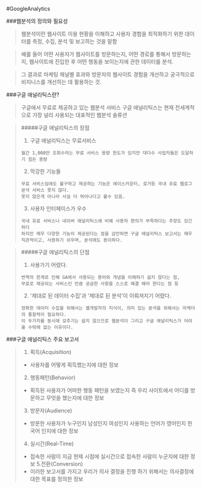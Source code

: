 #GoogleAnalytics

###웹분석의 정의와 필요성

> 웹분석이란 
> 웹사이트 이용 현황을 이해하고 사용자 경험을 최적화하기 위한 데이터를 측정, 수집, 분석 및 보고하는 것을 말함

> 예를 들어 어떤 사용자가 웹사이트를 방문하는지, 어떤 경로를 통해서 방문하는지, 웹사이트에 진입한 후 어떤 행동을 보이는지에 관한 데이터를 분석.

> 그 결과로 마케팅 채널별 효과와 방문자의 웹사이트 경험을 개선하고 궁극적으로 비지니스를 개선하는 데 활용하는 것.

###구글 애널리틱스란?
> 구글에서 무료로 제공하고 있는 웹분석 서비스
> 구글 애널리틱스는 현재 전세계적으로 가장 널리 사용되는 대표적인 웹분석 솔류션

> #####구글 애널리틱스의 장점
> 1. 구글 애널리틱스는 무료서비스
> ```
> 월간 1,000만 조회수라는 무료 서비스 용량 한도가 있지만 대다수 사업자들은 도달하기 힘든 용량
> ```
> 2. 막강한 기능들
> ```
> 무료 서비스임에도 불구하고 제공하는 기능은 에이스카운터, 로거등 국내 유료 웹로그분석 서비스 못지 않다.
> 못지 않은게 아니라 사실 더 뛰어나다고 불수 있음.
> ```
> 3. 사용자 인터페이스가 우수
> ```
> 국내 유료 서비스나 네이버 애널리틱스에 비해 사용자 편의가 부족하다는 주장도 있긴 하다
> 하지만 매우 다양한 기능이 제공된다는 점을 감안하면 구글 애널리틱스 보고서는 매우 직관적이고, 사용하기 쉬우며, 분석에도 용이하다.
> ```

> #####구글 애널리틱스의 단점
> 1. 사용가기 어렸다.
>```
>번역의 한계로 인해 GA에서 사용되는 용어와 개념을 이해하기 쉽지 않다는 점,
>무료로 제공되는 서비스인 만큼 궁금한 사항을 스스로 해결 해야 한다는 점 등
>```
> 2. '제대로 된 데이터 수집'과 '제대로 된 분석'이 이뤄져지기 어렸다.
> ```
> 정확한 데이터 수집을 위해서는 웹개발자의 지식이, 의미 있는 분석을 위해서는 마케더의 통찰력이 필요하다.
> 이 두가지를 동시에 갖추기는 쉽지 않으므로 웹분석이 그리고 구글 애널리틱스가 어려울 수밖에 없는 이유이다.
> ```

###구글 애널리틱스 주요 보고서
> 1. 획득(Acquisition)
>  - 사용자를 어떻게 획득했는지에 대한 정보
> 2. 행동패턴(Behavior)
>  - 획득된 사용자가 어떠한 행동 패턴을 보였는지 즉 우리 사이트에서 어디를 방문하고 무엇을 했는지에 대한 정보
> 3. 방문자(Audience)
>  - 방문한 사용자가 누구인지 남성인지 여성인지 사용하는 언어가 영어인지 한국어 인지에 대한 정보
> 4. 실시간(Real-Time)
>  - 접속한 사람이 지금 현제 시점에 실시간으로 접속한 사람이 누군지에 대한 정보 
> 5.전환(Conversion)
>  - 이러한 보고서를 가지고 우리가 의사 결정을 진행 하기 위해서는 의사결정에 대한 목표를 정의한 정보






